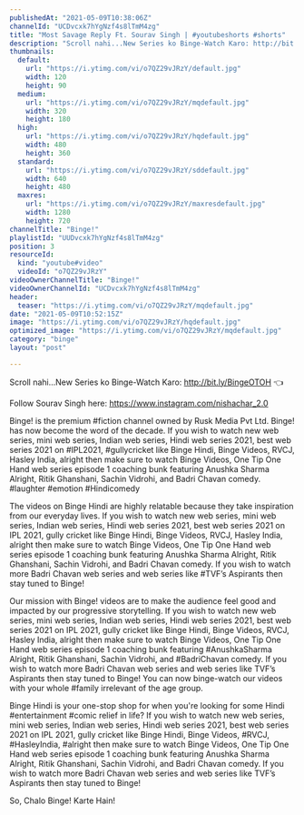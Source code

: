 ```yaml
---
publishedAt: "2021-05-09T10:38:06Z"
channelId: "UCDvcxk7hYgNzf4s8lTmM4zg"
title: "Most Savage Reply Ft. Sourav Singh | #youtubeshorts #shorts"
description: "Scroll nahi...New Series ko Binge-Watch Karo: http://bit.ly/BingeOTOH​ 👈\n\nFollow Sourav Singh here: https://www.instagram.com/nishachar_2.0 \n\nBinge! is the premium #fiction​ channel owned by Rusk Media Pvt Ltd. Binge! has now become the word of the decade. If you wish to watch new web series, mini web series, Indian web series, Hindi web series 2021, best web series 2021 on #IPL2021​, #gullycricket​ like Binge Hindi, Binge Videos, RVCJ, Hasley India, alright then make sure to watch Binge Videos, One Tip One Hand web series episode 1 coaching bunk featuring Anushka Sharma Alright, Ritik Ghanshani, Sachin Vidrohi, and Badri Chavan comedy. #laughter​ #emotion​ #Hindicomedy​\n\nThe videos on Binge Hindi are highly relatable because they take inspiration from our everyday lives. If you wish to watch new web series, mini web series, Indian web series, Hindi web series 2021, best web series 2021 on IPL 2021, gully cricket like Binge Hindi, Binge Videos, RVCJ, Hasley India, alright then make sure to watch Binge Videos, One Tip One Hand web series episode 1 coaching bunk featuring Anushka Sharma Alright, Ritik Ghanshani, Sachin Vidrohi, and Badri Chavan comedy. If you wish to watch more Badri Chavan web series and web series like #TVF​’s Aspirants then stay tuned to Binge!\n\nOur mission with Binge! videos are to make the audience feel good and impacted by our progressive storytelling. If you wish to watch new web series, mini web series, Indian web series, Hindi web series 2021, best web series 2021 on IPL 2021, gully cricket like Binge Hindi, Binge Videos, RVCJ, Hasley India, alright then make sure to watch Binge Videos, One Tip One Hand web series episode 1 coaching bunk featuring #AnushkaSharma​ Alright, Ritik Ghanshani, Sachin Vidrohi, and #BadriChavan​ comedy. If you wish to watch more Badri Chavan web series and web series like TVF’s Aspirants then stay tuned to Binge! You can now binge-watch our videos with your whole #family​ irrelevant of the age group.\n\nBinge Hindi is your one-stop shop for when you're looking for some Hindi #entertainment​ #comic​ relief in life? If you wish to watch new web series, mini web series, Indian web series, Hindi web series 2021, best web series 2021 on IPL 2021, gully cricket like Binge Hindi, Binge Videos, #RVCJ​, #HasleyIndia​, #alright​ then make sure to watch Binge Videos, One Tip One Hand web series episode 1 coaching bunk featuring Anushka Sharma Alright, Ritik Ghanshani, Sachin Vidrohi, and Badri Chavan comedy. If you wish to watch more Badri Chavan web series and web series like TVF’s Aspirants then stay tuned to Binge!\n\nSo, Chalo Binge! Karte Hain!"
thumbnails:
  default:
    url: "https://i.ytimg.com/vi/o7QZ29vJRzY/default.jpg"
    width: 120
    height: 90
  medium:
    url: "https://i.ytimg.com/vi/o7QZ29vJRzY/mqdefault.jpg"
    width: 320
    height: 180
  high:
    url: "https://i.ytimg.com/vi/o7QZ29vJRzY/hqdefault.jpg"
    width: 480
    height: 360
  standard:
    url: "https://i.ytimg.com/vi/o7QZ29vJRzY/sddefault.jpg"
    width: 640
    height: 480
  maxres:
    url: "https://i.ytimg.com/vi/o7QZ29vJRzY/maxresdefault.jpg"
    width: 1280
    height: 720
channelTitle: "Binge!"
playlistId: "UUDvcxk7hYgNzf4s8lTmM4zg"
position: 3
resourceId:
  kind: "youtube#video"
  videoId: "o7QZ29vJRzY"
videoOwnerChannelTitle: "Binge!"
videoOwnerChannelId: "UCDvcxk7hYgNzf4s8lTmM4zg"
header:
  teaser: "https://i.ytimg.com/vi/o7QZ29vJRzY/mqdefault.jpg"
date: "2021-05-09T10:52:15Z"
image: "https://i.ytimg.com/vi/o7QZ29vJRzY/hqdefault.jpg"
optimized_image: "https://i.ytimg.com/vi/o7QZ29vJRzY/mqdefault.jpg"
category: "binge"
layout: "post"

---
```

Scroll nahi...New Series ko Binge-Watch Karo: http://bit.ly/BingeOTOH​ 👈

Follow Sourav Singh here: https://www.instagram.com/nishachar_2.0 

Binge! is the premium #fiction​ channel owned by Rusk Media Pvt Ltd. Binge! has now become the word of the decade. If you wish to watch new web series, mini web series, Indian web series, Hindi web series 2021, best web series 2021 on #IPL2021​, #gullycricket​ like Binge Hindi, Binge Videos, RVCJ, Hasley India, alright then make sure to watch Binge Videos, One Tip One Hand web series episode 1 coaching bunk featuring Anushka Sharma Alright, Ritik Ghanshani, Sachin Vidrohi, and Badri Chavan comedy. #laughter​ #emotion​ #Hindicomedy​

The videos on Binge Hindi are highly relatable because they take inspiration from our everyday lives. If you wish to watch new web series, mini web series, Indian web series, Hindi web series 2021, best web series 2021 on IPL 2021, gully cricket like Binge Hindi, Binge Videos, RVCJ, Hasley India, alright then make sure to watch Binge Videos, One Tip One Hand web series episode 1 coaching bunk featuring Anushka Sharma Alright, Ritik Ghanshani, Sachin Vidrohi, and Badri Chavan comedy. If you wish to watch more Badri Chavan web series and web series like #TVF​’s Aspirants then stay tuned to Binge!

Our mission with Binge! videos are to make the audience feel good and impacted by our progressive storytelling. If you wish to watch new web series, mini web series, Indian web series, Hindi web series 2021, best web series 2021 on IPL 2021, gully cricket like Binge Hindi, Binge Videos, RVCJ, Hasley India, alright then make sure to watch Binge Videos, One Tip One Hand web series episode 1 coaching bunk featuring #AnushkaSharma​ Alright, Ritik Ghanshani, Sachin Vidrohi, and #BadriChavan​ comedy. If you wish to watch more Badri Chavan web series and web series like TVF’s Aspirants then stay tuned to Binge! You can now binge-watch our videos with your whole #family​ irrelevant of the age group.

Binge Hindi is your one-stop shop for when you're looking for some Hindi #entertainment​ #comic​ relief in life? If you wish to watch new web series, mini web series, Indian web series, Hindi web series 2021, best web series 2021 on IPL 2021, gully cricket like Binge Hindi, Binge Videos, #RVCJ​, #HasleyIndia​, #alright​ then make sure to watch Binge Videos, One Tip One Hand web series episode 1 coaching bunk featuring Anushka Sharma Alright, Ritik Ghanshani, Sachin Vidrohi, and Badri Chavan comedy. If you wish to watch more Badri Chavan web series and web series like TVF’s Aspirants then stay tuned to Binge!

So, Chalo Binge! Karte Hain!